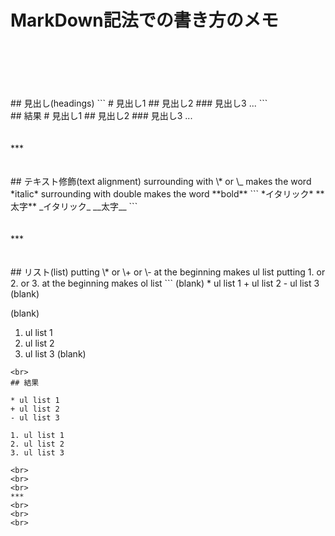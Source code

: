 # MarkDown記法での書き方のメモ    
<br>
<br>
<br>
<br>  
<br>
## 見出し(headings)
```
# 見出し1
## 見出し2
### 見出し3
...
```
<br>
## 結果
# 見出し1
## 見出し2
### 見出し3
...
<br>
<br>  
<br>    
***
<br>
<br>  
<br>
## テキスト修飾(text alignment)
surrounding with \* or \_ makes the word *italic*  
surrounding with double makes the word **bold**
```
*イタリック*
**太字**
_イタリック_
__太字__
```
<br>
<br>  
<br>  
***
<br>
<br>  
<br>  
## リスト(list)
putting \* or \+ or \- at the beginning makes ul list
putting 1. or 2. or 3. at the beginning makes ol list
```
(blank)
* ul list 1
+ ul list 2
- ul list 3
(blank)

(blank)
1. ul list 1
2. ul list 2
3. ul list 3
(blank)
```
<br>
## 結果

* ul list 1
+ ul list 2
- ul list 3

1. ul list 1
2. ul list 2
3. ul list 3
  
<br>
<br>  
<br>  
***
<br>
<br>  
<br>






